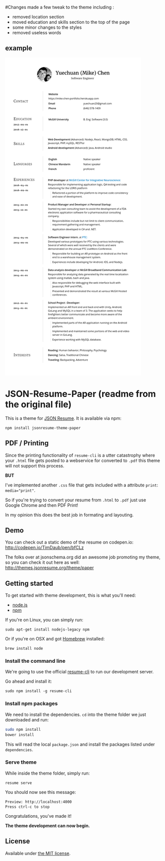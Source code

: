 #Changes
made a few tweak to the theme including : 

- removed location section
- moved education and skills section to the top of the page
- some minor changes to the styles 
- removed useless words 

## example
![example](./example.png)

# JSON-Resume-Paper (readme from the original file)

This is a theme for [JSON Resume](http://jsonresume.org/).
It is available via npm:

```
npm install jsonresume-theme-paper
```

## PDF / Printing

Since the printing functionality of `resume-cli` is a utter catastrophy where your `.html` file gets
posted to a webservice for converted to `.pdf` this theme will not support this process.

**BUT**

I've implemented another `.css` file that gets included with a attribute `print`: `media="print"`.

So if you're trying to convert your resume from `.html` to `.pdf` just use Google Chrome and 
then PDF Print!

In my opinion this does the best job in formating and layouting.


## Demo
You can check out a static demo of the resume on codepen.io: http://codepen.io/TimDaub/pen/bfCLz


The folks over at jsonschema.org did an awesome job promoting my theme, so you can check it out here as well: http://themes.jsonresume.org/theme/paper

## Getting started

To get started with theme development, this is what you'll need:

- [node.js](http://howtonode.org/how-to-install-nodejs)
- [npm](http://howtonode.org/introduction-to-npm)

If you're on Linux, you can simply run:

```
sudo apt-get install nodejs-legacy npm
```

Or if you're on OSX and got [Homebrew](http://brew.sh/) installed:
```
brew install node
```

### Install the command line

We're going to use the official [resume-cli](https://github.com/jsonresume/resume-cli) to run our development server.

Go ahead and install it:

```
sudo npm install -g resume-cli
```

### Install npm packages

We need to install the dependencies. `cd` into the theme folder we just downloaded and run:

```bash
sudo npm install
bower install
```

This will read the local `package.json` and install the packages listed under `dependencies`.

### Serve theme

While inside the theme folder, simply run:

```
resume serve
```

You should now see this message:

```
Preview: http://localhost:4000
Press ctrl-c to stop
```

Congratulations, you've made it!

__The theme development can now begin.__


## License

Available under [the MIT license](http://mths.be/mit).

